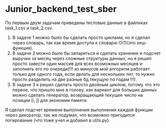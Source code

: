 # Junior_backend_test_sber

По первым двум задачам приведены тестовые данные в файликах task_1.csv и task_2.csv.  

1. В задаче 1 можно было бы сделать просто циклами, но я сделал через словарь, так как время доступа к словарю O(1)(это хеш-функция).  
2. В задаче 2 можно было бы запариться и сделать хранение и подсчет выручки за месяц через сложные структуры данных, но я решил просто завести один массив для всех возможных месяцев и заполнять его по очереди(!!! из минусов мой алгоритм работает только для одного года, если делать для нескольких лет, то нужно просто разделить на две разные бд текущую по годам !!!).  
3. В задаче 3 я решил сделать просто двойным циклом, потому что это первое, что пришло мне в голову, как вариант для больших данных можно сделать генератор, возвращающий текущее число на позиции [i, j] для экономии памяти.  

Я сделал подсчет времени выполнения выполнения каждой функции через декоратор, так же подумал, что возможно пригодится логирование (что тоже учел и добавил в utils.py).

